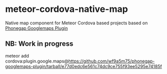 # meteor-cordova-native-map
Native map component for Meteor Cordova based projects based on [Phonegap Googlemaps Plugin](https://github.com/wf9a5m75/phonegap-googlemaps-plugin)

## NB: Work in progress

meteor add cordova:plugin.google.maps@https://github.com/wf9a5m75/phonegap-googlemaps-plugin/tarball/e77d0edc6e561c74dc9ce755f93ee5295e74185f
